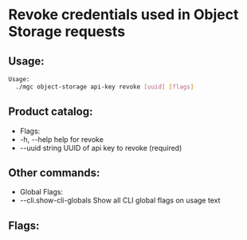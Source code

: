 # Revoke credentials used in Object Storage requests

## Usage:
```bash
Usage:
  ./mgc object-storage api-key revoke [uuid] [flags]
```

## Product catalog:
- Flags:
- -h, --help          help for revoke
- --uuid string   UUID of api key to revoke (required)

## Other commands:
- Global Flags:
- --cli.show-cli-globals   Show all CLI global flags on usage text

## Flags:
```bash

```


